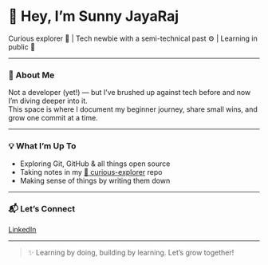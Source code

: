 # 👋 Hey, I’m Sunny JayaRaj 

Curious explorer 🚀 | Tech newbie with a semi-technical past ⚙️ | Learning in public 📖

---

### 🌱 About Me

Not a developer (yet!) — but I’ve brushed up against tech before and now I’m diving deeper into it.  
This space is where I document my beginner journey, share small wins, and grow one commit at a time.

---

### 💡 What I’m Up To

- Exploring Git, GitHub & all things open source  
- Taking notes in my [📘 curious-explorer](https://github.com/SunnyJayaRaj/curious-explorer) repo  
- Making sense of things by writing them down  

---

### 📬 Let’s Connect

[LinkedIn](https://www.linkedin.com/in/sunny-jayaraju-kummu)

---

> ✨ Learning by doing, building by learning. Let’s grow together!
